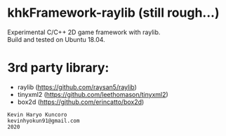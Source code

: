 # khkFramework-raylib (still rough...)
Experimental C/C++ 2D game framework with raylib.</br>
Build and tested on Ubuntu 18.04.

# 3rd party library:
  - raylib (https://github.com/raysan5/raylib)
  - tinyxml2 (https://github.com/leethomason/tinyxml2)
  - box2d (https://github.com/erincatto/box2d)

``` 
Kevin Haryo Kuncoro
kevinhyokun91@gmail.com
2020 
```